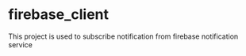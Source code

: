 # firebase_client
This project is used to subscribe notification from firebase notification service
